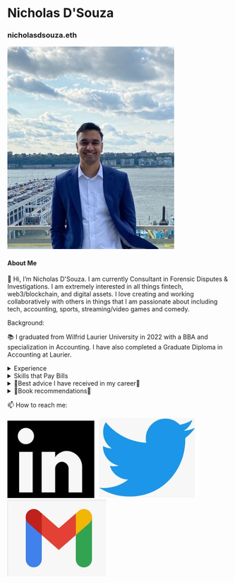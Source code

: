 # Nicholas D'Souza
### nicholasdsouza.eth

![Headshot][logo]

[logo]: https://raw.githubusercontent.com/nicholasdsouza17/nicholasdsouza17.github.io/main/final%20head%20shot%20web.JPG


#### About Me
👋 Hi, I’m Nicholas D'Souza. I am currently Consultant in Forensic Disputes & Investigations.
I am extremely interested in all things fintech, web3/blockchain, and digital assets.
I love creating and working collaboratively with others in things that I am passionate about including tech, accounting, sports, streaming/video games and comedy.

Background:

📚 I graduated from Wilfrid Laurier University in 2022 with a BBA and specialization in Accounting.   I have also completed a Graduate Diploma in Accounting at Laurier.

<details>
<summary>Experience</summary>
<br>
  
📁 BDO ➡ Consultant in Forensic Disputes & Investigations 
  

📁 KPMG ➡ Coop in Forensic Disputes & Investigations
  

📑 CPA Plan Inc. ➡ Summer Intern 
</details>

<details>
<summary>Skills that Pay Bills</summary>
<br>


💾 Proficient writing VBA in Excel


🔍 Proficient with IFRS and ASPE accounting standards and Income Tax Act
  

💻 Proficient in Microsoft Office and Excel
  

🌌 Passion and Extremely Knowledgeable in WEB 3 and Blockchain technology
 
</details>

<details>
<summary>🔑Best advice I have received in my career🔑</summary>
<br>
  
 
Stay the course after planning

 
There is someone out their foregoing their personal desires and comforts to reach a goal… instead of being haunted by that person be that person.

 
You want to reach a position where you are managing.  Managing process or people.  You will then have the ability to be creative and more autonomy.

 
Pomodoro’s can change your work completely.  They will allow you to work for much longer hours and be more focused during work.

 
Read as much as possible.  There is no such thing as being too informed on a subject.

 
Learning is a never-ending journey.


A recommended career path: work for a bigger firm at first, gain creditability.  Then go work for a smaller firm to get clients and have more autonomy over your work.  Once you have clients and actual value, the bigger firms will hire you back.  This will be much faster than internal promotions.


When choosing a job focus on your new manager.  They will be your mentor and have the ability to significantly improve your life.


Never think you are above anybody and always help people.


Find something you really love to do, and you will never work a day in your life.


Make sure to actively take care of your body and mental health.


When assigned a task do you best no matter if you enjoy the task for not.  This work ethic will show to your managers and superiors.

</details>

<details>
<summary>📕Book recommendations📕</summary>
<br>
  


***Can't Hurt Me: Master Your Mind and Defy the Odds*** by David Goggins
  

***MONEY Master the Game*** by Tony Robbins
  

***Unshakeable: Your Financial Freedom Playbook*** by Tony Robbins
  

***Rich Dad Poor Dad*** by Robert Kiyosaki and Sharon Lechter


***Blockchain Revolution: How the Technology Behind Bitcoin Is Changing Money, Business, and the World*** by Alex Tapscott and Don Tapscott

 
</details>

  


📫 How to reach me:

*[![linkedin][logolinkedin]](https://www.linkedin.com/in/nicholas-d-souza-72269a158)*
*[![twitter][logotwitter]](https://twitter.com/em203ndsouza/)*
*[![email][logoemail]](mailto:nicholasdsouza17@gmail.com)*


[logolinkedin]: https://raw.githubusercontent.com/nicholasdsouza17/nicholasdsouza17.github.io/bb2d2be5767a27b0ff440085c2f1123708c22694/Linked%20in%20logo.JPG


[logotwitter]: https://raw.githubusercontent.com/nicholasdsouza17/nicholasdsouza17.github.io/main/twitter%20logo.JPG


[logoemail]: https://raw.githubusercontent.com/nicholasdsouza17/nicholasdsouza17.github.io/main/gmail%20logo.JPG


